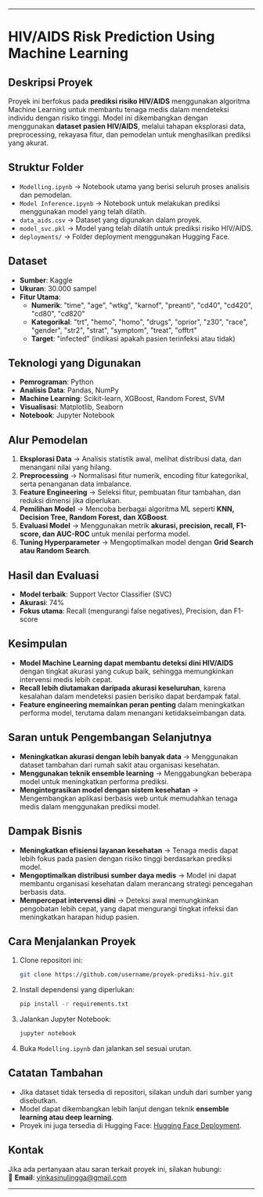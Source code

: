 
---

# **HIV/AIDS Risk Prediction Using Machine Learning**  

## **Deskripsi Proyek**  
Proyek ini berfokus pada **prediksi risiko HIV/AIDS** menggunakan algoritma Machine Learning untuk membantu tenaga medis dalam mendeteksi individu dengan risiko tinggi. Model ini dikembangkan dengan menggunakan **dataset pasien HIV/AIDS**, melalui tahapan eksplorasi data, preprocessing, rekayasa fitur, dan pemodelan untuk menghasilkan prediksi yang akurat.  

## **Struktur Folder**  
- `Modelling.ipynb` → Notebook utama yang berisi seluruh proses analisis dan pemodelan.  
- `Model Inference.ipynb` → Notebook untuk melakukan prediksi menggunakan model yang telah dilatih.  
- `data_aids.csv` → Dataset yang digunakan dalam proyek.  
- `model_svc.pkl` → Model yang telah dilatih untuk prediksi risiko HIV/AIDS.  
- `deployments/` → Folder deployment menggunakan Hugging Face.  

## **Dataset**  
- **Sumber**: Kaggle  
- **Ukuran**: 30.000 sampel  
- **Fitur Utama**:  
  - **Numerik**: "time", "age", "wtkg", "karnof", "preanti", "cd40", "cd420", "cd80", "cd820"  
  - **Kategorikal**: "trt", "hemo", "homo", "drugs", "oprior", "z30", "race", "gender", "str2", "strat", "symptom", "treat", "offtrt"  
  - **Target**: "infected" (indikasi apakah pasien terinfeksi atau tidak)  

## **Teknologi yang Digunakan**  
- **Pemrograman**: Python  
- **Analisis Data**: Pandas, NumPy  
- **Machine Learning**: Scikit-learn, XGBoost, Random Forest, SVM  
- **Visualisasi**: Matplotlib, Seaborn  
- **Notebook**: Jupyter Notebook  

## **Alur Pemodelan**  
1. **Eksplorasi Data** → Analisis statistik awal, melihat distribusi data, dan menangani nilai yang hilang.  
2. **Preprocessing** → Normalisasi fitur numerik, encoding fitur kategorikal, serta penanganan data imbalance.  
3. **Feature Engineering** → Seleksi fitur, pembuatan fitur tambahan, dan reduksi dimensi jika diperlukan.  
4. **Pemilihan Model** → Mencoba berbagai algoritma ML seperti **KNN, Decision Tree, Random Forest, dan XGBoost**.  
5. **Evaluasi Model** → Menggunakan metrik **akurasi, precision, recall, F1-score, dan AUC-ROC** untuk menilai performa model.  
6. **Tuning Hyperparameter** → Mengoptimalkan model dengan **Grid Search atau Random Search**.  

## **Hasil dan Evaluasi**  
- **Model terbaik**: Support Vector Classifier (SVC)  
- **Akurasi**: 74%  
- **Fokus utama**: Recall (mengurangi false negatives), Precision, dan F1-score  

## **Kesimpulan**  
- **Model Machine Learning dapat membantu deteksi dini HIV/AIDS** dengan tingkat akurasi yang cukup baik, sehingga memungkinkan intervensi medis lebih cepat.  
- **Recall lebih diutamakan daripada akurasi keseluruhan**, karena kesalahan dalam mendeteksi pasien berisiko dapat berdampak fatal.  
- **Feature engineering memainkan peran penting** dalam meningkatkan performa model, terutama dalam menangani ketidakseimbangan data.  

## **Saran untuk Pengembangan Selanjutnya**  
- **Meningkatkan akurasi dengan lebih banyak data** → Menggunakan dataset tambahan dari rumah sakit atau organisasi kesehatan.  
- **Menggunakan teknik ensemble learning** → Menggabungkan beberapa model untuk meningkatkan performa prediksi.  
- **Mengintegrasikan model dengan sistem kesehatan** → Mengembangkan aplikasi berbasis web untuk memudahkan tenaga medis dalam menggunakan prediksi model.  

## **Dampak Bisnis**  
- **Meningkatkan efisiensi layanan kesehatan** → Tenaga medis dapat lebih fokus pada pasien dengan risiko tinggi berdasarkan prediksi model.  
- **Mengoptimalkan distribusi sumber daya medis** → Model ini dapat membantu organisasi kesehatan dalam merancang strategi pencegahan berbasis data.  
- **Mempercepat intervensi dini** → Deteksi awal memungkinkan pengobatan lebih cepat, yang dapat mengurangi tingkat infeksi dan meningkatkan harapan hidup pasien.  

## **Cara Menjalankan Proyek**  
1. Clone repositori ini:  
   ```bash
   git clone https://github.com/username/proyek-prediksi-hiv.git
   ```  
2. Install dependensi yang diperlukan:  
   ```bash
   pip install -r requirements.txt
   ```  
3. Jalankan Jupyter Notebook:  
   ```bash
   jupyter notebook
   ```  
4. Buka `Modelling.ipynb` dan jalankan sel sesuai urutan.  

## **Catatan Tambahan**  
- Jika dataset tidak tersedia di repositori, silakan unduh dari sumber yang disebutkan.  
- Model dapat dikembangkan lebih lanjut dengan teknik **ensemble learning atau deep learning**.  
- Proyek ini juga tersedia di Hugging Face: [Hugging Face Deployment](https://huggingface.co/spaces/yinkasinulingga/deployments).  

## **Kontak**  
Jika ada pertanyaan atau saran terkait proyek ini, silakan hubungi:  
📧 **Email**: yinkasinulingga@gmail.com  

---
